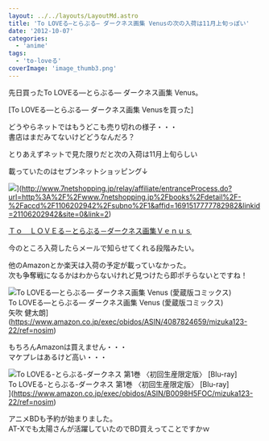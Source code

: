 ```yaml
---
layout: ../../layouts/LayoutMd.astro
title: 'To LOVEる―とらぶる― ダークネス画集 Venusの次の入荷は11月上旬っぽい'
date: '2012-10-07'
categories:
  - 'anime'
tags:
  - 'to-loveる'
coverImage: 'image_thumb3.png'
---
```


先日買ったTo LOVEる―とらぶる― ダークネス画集 Venus。

[To LOVEる―とらぶる― ダークネス画集 Venusを買った]

どうやらネットではもうどこも売り切れの様子・・・  
書店はまだみてないけどどうなんだろ？

とりあえずネットで見た限りだと次の入荷は11月上旬らしい

載っていたのはセブンネットショッピング↓

![](/archive/images/1106202942.jpg)](http://www.7netshopping.jp/relay/affiliate/entranceProcess.do?url=http%3A%2F%2Fwww.7netshopping.jp%2Fbooks%2Fdetail%2F-%2Faccd%2F1106202942%2Fsubno%2F1&affid=1691517777782982&linkid=21106202942&site=0&link=2)

[Ｔｏ　ＬＯＶＥる－とらぶる－ダークネス画集Ｖｅｎｕｓ](http://www.7netshopping.jp/relay/affiliate/entranceProcess.do?url=http%3A%2F%2Fwww.7netshopping.jp%2Fbooks%2Fdetail%2F-%2Faccd%2F1106202942%2Fsubno%2F1&affid=1691517777782982&linkid=21106202942&site=0&link=2)

今のところ入荷したらメールで知らせてくれる段階みたい。

他のAmazonとか楽天は入荷の予定が載っていなかった。  
次も争奪戦になるかはわからないけれど見つけたら即ポチらないとですね！

![To LOVEる―とらぶる― ダークネス画集 Venus (愛蔵版コミックス)](/archive/images/51nGZrSwuOL._SL75_.jpg)  
To LOVEる―とらぶる― ダークネス画集 Venus (愛蔵版コミックス)  
矢吹 健太朗](https://www.amazon.co.jp/exec/obidos/ASIN/4087824659/mizuka123-22/ref=nosim)

もちろんAmazonは買えません・・・  
マケプレはあるけど高い・・・

![To LOVEる-とらぶる-ダークネス 第1巻 〈初回生産限定版〉 [Blu-ray]](/archive/images/517OWKyfm2L._SL75_.jpg)  
To LOVEる-とらぶる-ダークネス 第1巻 〈初回生産限定版〉 \[Blu-ray\]  
](https://www.amazon.co.jp/exec/obidos/ASIN/B0098H5FOC/mizuka123-22/ref=nosim)

アニメBDも予約が始まりました。  
AT-Xでも太陽さんが活躍していたのでBD買えってことですかｗ
